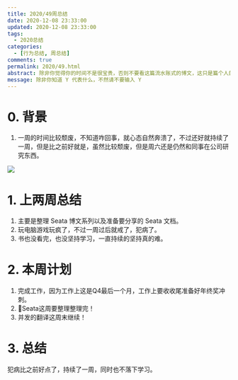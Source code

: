 ```yaml
---
title: 2020/49周总结
date: 2020-12-08 23:33:00
updated: 2020-12-08 23:33:00
tags:
  - 2020总结
categories: 
  - [行为总结, 周总结]
comments: true
permalink: 2020/49.html  
abstract: 除非你觉得你的时间不是很宝贵，否则不要看这篇流水账式的博文，这只是篇个人的工作的学习一个总结而已，没有包含任何的技术细节
message: 除非你知道 Y 代表什么，不然请不要输入 Y
---
```



# 0. 背景

1. 一周的时间比较颓废，不知道咋回事，就心态自然奔溃了，不过还好就持续了一周，但是比之前好就是，虽然比较颓废，但是周六还是仍然和同事在公司研究东西。

<!--more-->

![][0]

# 1. 上两周总结

1. 主要是整理 Seata 博文系列以及准备要分享的 Seata 文档。
2. 玩电脑游戏玩疯了，不过一周过后就戒了，犯病了。
3. 书也没看完，也没坚持学习，一直持续的坚持真的难。

# 2. 本周计划

1. 完成工作，因为工作上这是Q4最后一个月，工作上要收收尾准备好年终奖冲刺。
2. Seata这周要整理整理完！
3. 并发的翻译这周末继续！

# 3. 总结

犯病比之前好点了，持续了一周，同时也不落下学习。

[0]: https://leran2deeplearnjavawebtech.oss-cn-beijing.aliyuncs.com/background/2020-12-08%E5%A4%A7%E7%A7%A6%E5%B8%9D%E5%9B%BD-%E8%A3%82%E5%8F%98.jpg